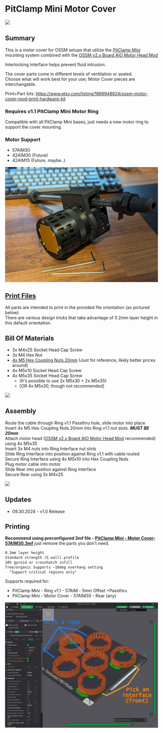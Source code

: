 # PitClamp Mini Motor Cover
![](Images/Renders/VentedInterface.png)

## Summary    
This is a motor cover for OSSM setups that utilize the [PitClamp Mini](https://github.com/armpitMFG/PitClamp-Mini) mounting system combined with the [OSSM v2.x Board AIO Motor Head Mod](https://github.com/armpitMFG/OSSM-Parts/tree/main/OSSM%20v2.x%20AIO%20Motor%20Head%20Mod)  

Interlocking interface helps prevent fluid intrusion.

The cover parts come in different levels of ventilation or sealed.  
Choose what will work best for your use; Motor Cover pieces are interchangable.  

Print+Part kits: https://www.etsy.com/listing/1866948824/ossm-motor-cover-mod-print-hardware-kit

### Requires v1.1 PitClamp Mini Motor Ring  
Compatible with all PitClamp Mini bases, just needs a new motor ring to support the cover mounting.

### Motor Support
- 57AIM30
- 42AIM30 (Future)
- 42AIM15 (Future, maybe..)  



![](Images/Vented.jpg)

## [Print Files](Files/)  
All parts are intended to print in the provided file orientation (as pictured below)  
There are various design tricks that take advantage of 0.2mm layer height in this default orientation.

## Bill Of Materials
  - 3x M4x25 Socket Head Cap Screw
  - 3x M4 Hex Nut
  - [4x M5 Hex Coupling Nuts 20mm](https://www.amazon.com/uxcell-0-8-Pitch-Length-Stainless-Coupling/dp/B07JPYF4DC/) (Just for reference, likely better prices around)
  - 4x M5x10 Socket Head Cap Screw
  - 4x M5x35 Socket Head Cap Screw 
    - (It's possible to use 2x M5x30 + 2x M5x35) 
    - [OR 4x M5x30, though not recommended]

  
![](Images/Renders/Overview.png)

## Assembly

Route the cable through Ring v1.1 Passthru hole, slide motor into place  
Insert 4x M5 Hex Coupling Nuts 20mm into Ring v1.1 nut slots. ***MUST BE 20mm***  
Attach motor head ([OSSM v2.x Board AIO Motor Head Mod](https://github.com/armpitMFG/OSSM-Parts/tree/main/OSSM%20v2.x%20AIO%20Motor%20Head%20Mod) recommended) using 4x M5x35  
Insert 3x M4 nuts into Ring Interface nut slots  
Slide Ring Interface into position against Ring v1.1 with cable routed  
Secure Ring Interface using 4x M5x10 into Hex Coupling Nuts  
Plug motor cable into motor  
Slide Rear into position against Ring Interface  
Secure Rear using 3x M4x25  

![](Images/Assembly.png)

## Updates
  - 09.30.2024 - v1.0 Release

## Printing

**Recommend using preconfigured 3mf file - [PitClamp Mini - Motor Cover- 57AIM30.3mf](Files/Preconfigured%203mf%20Files/)** just remove the parts you don't need.

    0.2mm layer height
    Standard strength (5 wall) profile
    20% gyroid or crosshatch infill
    Tree/organic Supports ~10deg overhang setting
      "Support critical regions only"
  
Supports required for:
  - PitClamp Mini - Ring v1.1 - 57AIM - 5mm Offset +Passthru
  - PitClamp Mini - Motor Cover - 57AIM30 - Rear (any)

![](Images/Print/Print.jpg)  
